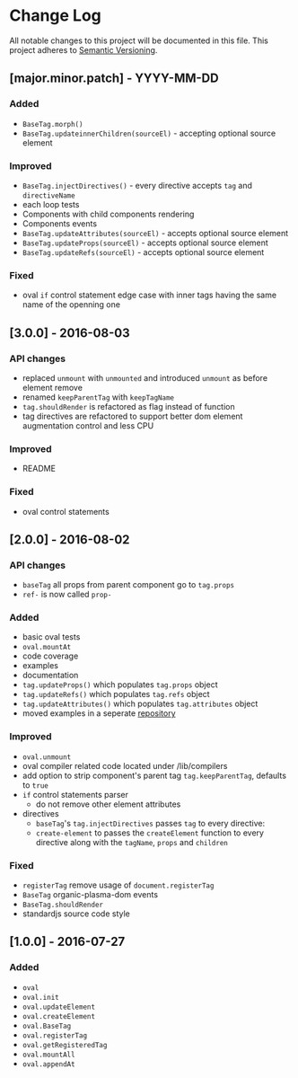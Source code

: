 # Change Log
All notable changes to this project will be documented in this file.
This project adheres to [Semantic Versioning](http://semver.org/).

## [major.minor.patch] - YYYY-MM-DD

### Added

- `BaseTag.morph()`
- `BaseTag.updateinnerChildren(sourceEl)` - accepting optional source element

### Improved

- `BaseTag.injectDirectives()` - every directive accepts `tag` and `directiveName`
- each loop tests
- Components with child components rendering
- Components events
- `BaseTag.updateAttributes(sourceEl)` - accepts optional source element
- `BaseTag.updateProps(sourceEl)` - accepts optional source element
- `BaseTag.updateRefs(sourceEl)` - accepts optional source element

### Fixed

- oval `if` control statement edge case with inner tags having the same name of the openning one

## [3.0.0] - 2016-08-03

### API changes

- replaced `unmount` with `unmounted` and introduced `unmount` as before element remove
- renamed `keepParentTag` with `keepTagName`
- `tag.shouldRender` is refactored as flag instead of function
- tag directives are refactored to support better dom element augmentation control and less CPU

### Improved

- README

### Fixed

- oval control statements

## [2.0.0] - 2016-08-02

### API changes

- `baseTag` all props from parent component go to `tag.props`
- `ref-` is now called `prop-`

### Added

- basic oval tests
- `oval.mountAt`
- code coverage
- examples
- documentation
- `tag.updateProps()` which populates `tag.props` object
- `tag.updateRefs()` which populates `tag.refs` object
- `tag.updateAttributes()` which populates `tag.attributes` object
- moved examples in a seperate [repository](https://github.com/camplight/organic-oval-examples)

### Improved

- `oval.unmount`
- oval compiler related code located under /lib/compilers
- add option to strip component's parent tag `tag.keepParentTag`, defaults to `true`
- `if` control statements parser
  - do not remove other element attributes
- directives
  - `baseTag`'s `tag.injectDirectives` passes `tag` to every directive:
  - `create-element` to passes the `createElement` function to every directive along with the `tagName`, `props` and `children`

### Fixed

- `registerTag` remove usage of `document.registerTag`
- `BaseTag` organic-plasma-dom events
- `BaseTag.shouldRender`
- standardjs source code style


## [1.0.0] - 2016-07-27

### Added

- `oval`
- `oval.init`
- `oval.updateElement`
- `oval.createElement`
- `oval.BaseTag`
- `oval.registerTag`
- `oval.getRegisteredTag`
- `oval.mountAll`
- `oval.appendAt`
